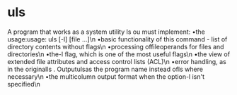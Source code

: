 # uls
A program that works as a system utility ls
ou must implement:
•the usage:usage: uls [-l] [file ...]\n
•basic functionality of this command - list of directory contents without flags\n
•processing offileoperands for files and directories\n
•the-l  flag, which is one of the most useful flags\n
•the view of extended file attributes and access control lists (ACL)\n
•error handling, as in the originalls . Outputulsas the program name instead ofls  where necessary\n
•the multicolumn output format when the option-l  isn't specified\n
